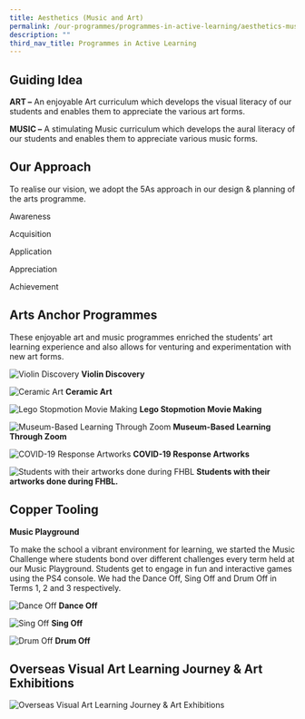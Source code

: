 ```yaml
---
title: Aesthetics (Music and Art)
permalink: /our-programmes/programmes-in-active-learning/aesthetics-music-art
description: ""
third_nav_title: Programmes in Active Learning
---
```

Guiding Idea
------------

**ART –** An enjoyable Art curriculum which develops the visual literacy of our students and enables them to appreciate the various art forms.

  

**MUSIC –** A stimulating Music curriculum which develops the aural literacy of our students and enables them to appreciate various music forms.

Our Approach
------------

To realise our vision, we adopt the 5As approach in our design & planning of the arts programme.

  

Awareness

  

Acquisition

  

Application

  

Appreciation

  

Achievement

Arts Anchor Programmes
----------------------

These enjoyable art and music programmes enriched the students’ art learning experience and also allows for venturing and experimentation with new art forms.

![Violin Discovery](/images/Violin%20Discovery.jpg) **Violin Discovery**

![Ceramic Art](/images/Ceramic%20Art.png) **Ceramic Art**

![Lego Stopmotion Movie Making](/images/Lego%20Stopmotion%20Movie%20Making.jpg) **Lego Stopmotion Movie Making**

![Museum-Based Learning Through Zoom](/images/Museum-Based%20Learning%20Through%20Zoom.jpg) **Museum-Based Learning Through Zoom**

![COVID-19 Response Artworks](/images/COVID-19%20Response%20Artworks.png) **COVID-19 Response Artworks**

![Students with their artworks done during FHBL](/images/Students%20with%20their%20artworks%20done%20during%20FHBL.png) **Students with their artworks done during FHBL.**

Copper Tooling
--------------

**Music Playground**

  

To make the school a vibrant environment for learning, we started the Music Challenge where students bond over different challenges every term held at our Music Playground. Students get to engage in fun and interactive games using the PS4 console. We had the Dance Off, Sing Off and Drum Off in Terms 1, 2 and 3 respectively.

![Dance Off](/images/Dance%20Off.jpg) **Dance Off**

![Sing Off](/images/Sing%20Off.jpg) **Sing Off**

![Drum Off](/images/Drum%20Off.jpg) **Drum Off**

Overseas Visual Art Learning Journey & Art Exhibitions
------------------------------------------------------

![Overseas Visual Art Learning Journey & Art Exhibitions](/images/Overseas%20Visual%20Art%20Learning%20Journey%20&%20Art%20Exhibitions.png)